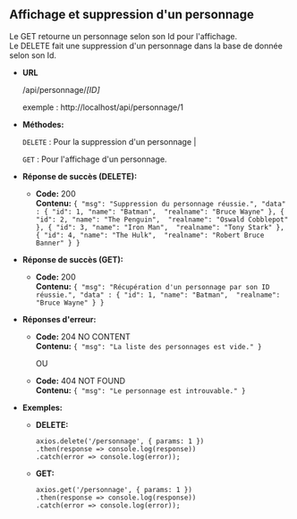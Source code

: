 **Affichage et suppression d'un personnage**
----
  Le GET retourne un personnage selon son Id pour l'affichage. <br />
  Le DELETE fait une suppression d'un personnage dans la base de donnée selon son Id.

* **URL**

  /api/personnage/*[ID]*

  exemple : http://localhost/api/personnage/1
  
* **Méthodes:**
  
  `DELETE` : Pour la suppression d'un personnage | 

  `GET` : Pour l'affichage d'un personnage.

* **Réponse de succès (DELETE):**

    * **Code:** 200 <br />
    **Contenu:** `{
        "msg": "Suppression du personnage réussie.",
    	  "data" : {
            "id": 1,
            "name": "Batman", 
            "realname": "Bruce Wayne"
		    }, {
            "id": 2,
            "name": "The Penguin", 
            "realname": "Oswald Cobblepot"
        }, {
            "id": 3,
            "name": "Iron Man", 
            "realname": "Tony Stark"
        }, {
            "id": 4,
            "name": "The Hulk", 
            "realname": "Robert Bruce Banner"
        }
 	    }`

* **Réponse de succès (GET):**

    * **Code:** 200 <br />
    **Contenu:** `{
        "msg": "Récupération d'un personnage par son ID réussie.",
    	  "data" : {
            "id": 1,
            "name": "Batman", 
            "realname": "Bruce Wayne"
		    }
 	    }`
 
* **Réponses d'erreur:**

  * **Code:** 204 NO CONTENT <br />
    **Contenu:** `{ "msg": "La liste des personnages est vide." }`   
    
    OU

  * **Code:** 404 NOT FOUND <br />
    **Contenu:** `{ "msg": "Le personnage est introuvable." }`
    
* **Exemples:**

  * **DELETE:**

        axios.delete('/personnage', { params: 1 })
	    .then(response => console.log(response))
	    .catch(error => console.log(error));

  * **GET:**

        axios.get('/personnage', { params: 1 })
	    .then(response => console.log(response))
	    .catch(error => console.log(error));
    